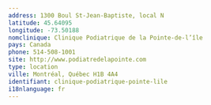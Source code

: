 ```yaml
---
address: 1300 Boul St-Jean-Baptiste, local N
latitude: 45.64095
longitude: -73.50188
nomclinique: Clinique Podiatrique de la Pointe-de-l’île
pays: Canada
phone: 514-508-1001
site: http://www.podiatredelapointe.com
type: location
ville: Montréal, Québec H1B 4A4
identifiant: clinique-podiatrique-pointe-lile
i18nlanguage: fr
---
```


